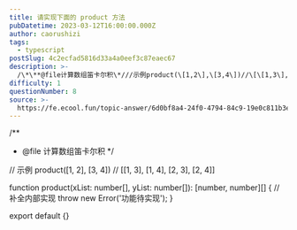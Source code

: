 ```yaml
---
title: 请实现下面的 product 方法
pubDatetime: 2023-03-12T16:00:00.000Z
author: caorushizi
tags:
  - typescript
postSlug: 4c2ecfad5816d33a4a0eef3c87eaec67
description: >-
  /\*\**@file计算数组笛卡尔积\*///示例product(\[1,2\],\[3,4\])//\[\[1,3\],\[1,4\],\[2,3\],\[2,4\]\]functionprodu
difficulty: 1
questionNumber: 8
source: >-
  https://fe.ecool.fun/topic-answer/6d0bf8a4-24f0-4794-84c9-19e0c811b3ed?orderBy=updateTime&order=desc&tagId=19
---
```


/\*\*

- @file 计算数组笛卡尔积 \*/

// 示例 product(\[1, 2\], \[3, 4\]) // \[\[1, 3\], \[1, 4\], \[2, 3\], \[2, 4\]\]

function product(xList: number\[\], yList: number\[\]): \[number, number\]\[\] { // 补全内部实现 throw new Error('功能待实现'); }

export default {}
